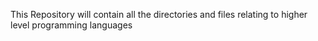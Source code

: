 This Repository will contain all the directories and files relating to higher level programming languages
